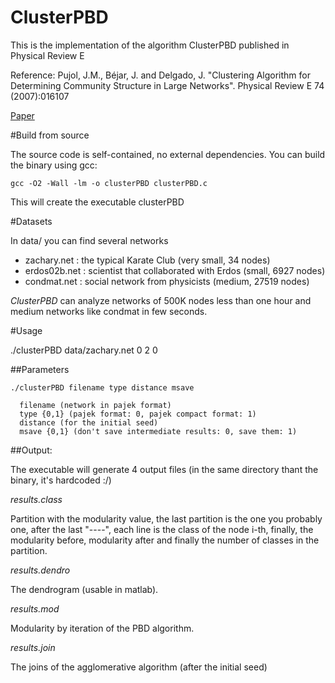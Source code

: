 
# ClusterPBD

This is the implementation of the algorithm ClusterPBD published in Physical Review E

Reference: Pujol, J.M., Béjar, J. and Delgado, J. "Clustering Algorithm for Determining Community Structure in Large Networks". 
Physical Review E 74 (2007):016107

[Paper](http://cscs.umich.edu/%7Ejmpujol/public/papers/spectralCluster.pdf)

#Build from source

The source code is self-contained, no external dependencies. You can build the binary using gcc:

    gcc -O2 -Wall -lm -o clusterPBD clusterPBD.c

This will create the executable clusterPBD

#Datasets

In data/ you can find several networks

* zachary.net : the typical Karate Club (very small, 34 nodes)
* erdos02b.net : scientist that collaborated with Erdos (small, 6927 nodes)
* condmat.net : social network from physicists (medium, 27519 nodes)

*ClusterPBD* can analyze networks of 500K nodes less than one hour and medium networks like condmat in few seconds.

#Usage

./clusterPBD data/zachary.net 0 2 0

##Parameters

    ./clusterPBD filename type distance msave

      filename (network in pajek format)
      type {0,1} (pajek format: 0, pajek compact format: 1)
      distance (for the initial seed)
      msave {0,1} (don't save intermediate results: 0, save them: 1)

##Output:

The executable will generate 4 output files (in the same directory thant the binary, it's hardcoded :/)

*results.class*

Partition with the modularity value, the last partition is the one you probably one, after the
last "----", each line is the class of the node i-th, finally, the modularity before, modularity
after and finally the number of classes in the partition. 

*results.dendro*

The dendrogram (usable in matlab).

*results.mod*

Modularity by iteration of the PBD algorithm.

*results.join*

The joins of the agglomerative algorithm (after the initial seed)



